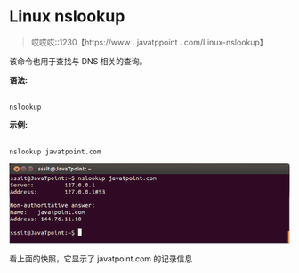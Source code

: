 # Linux nslookup

> 哎哎哎::1230【https://www . javatppoint . com/Linux-nslookup】

该命令也用于查找与 DNS 相关的查询。

**语法:**

```

nslookup  
```

**示例:**

```

nslookup javatpoint.com

```

![Linux nslookup](img/78fadeafd8205469c18efd14550de8e9.png)

看上面的快照，它显示了 javatpoint.com 的记录信息